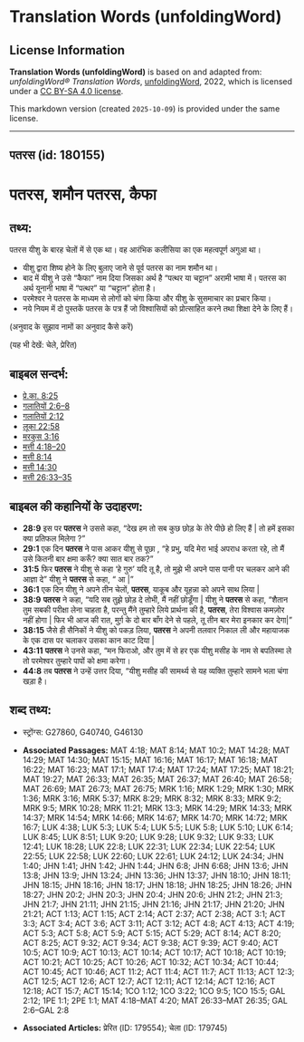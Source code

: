 # Translation Words (unfoldingWord)

## License Information

**Translation Words (unfoldingWord)** is based on and adapted from: _unfoldingWord® Translation Words_, [unfoldingWord](https://unfoldingword.org/utw), 2022, which is licensed under a [CC BY-SA 4.0 license](https://creativecommons.org/licenses/by-sa/4.0/legalcode.en).

This markdown version (created `2025-10-09`) is provided under the same license.



--------------------------------

## पतरस (id: 180155)

पतरस, शमौन पतरस, कैफा
=====================

तथ्य:
-----

पतरस यीशु के बारह चेलों में से एक था। वह आरंभिक कलीसिया का एक महत्वपूर्ण अगुआ था।

* यीशु द्वारा शिष्य होने के लिए बुलाए जाने से पूर्व पतरस का नाम शमौन था।
* बाद में यीशु ने उसे “कैफा” नाम दिया जिसका अर्थ है “पत्थर या चट्टान” अरामी भाषा में। पतरस का अर्थ यूनानी भाषा में “पत्थर” या “चट्टान” होता है।
* परमेश्वर ने पतरस के माध्यम से लोगों को चंगा किया और यीशु के सुसमाचार का प्रचार किया।
* नये नियम में दो पुस्तकें पतरस के पत्र हैं जो विश्वासियों को प्रोत्साहित करने तथा शिक्षा देने के लिए हैं।

(अनुवाद के सुझाव नामों का अनुवाद कैसे करें)

(यह भी देखें: चेले, प्रेरित)

बाइबल सन्दर्भ:
--------------

* [प्रे.का. 8:25](https://ref.ly/Acts8:25)
* [गलातियों 2:6–8](https://ref.ly/Gal2:6-Gal2:8)
* [गलातियों 2:12](https://ref.ly/Gal2:12)
* [लूका 22:58](https://ref.ly/Luke22:58)
* [मरकुस 3:16](https://ref.ly/Mark3:16)
* [मत्ती 4:18–20](https://ref.ly/Matt4:18-Matt4:20)
* [मत्ती 8:14](https://ref.ly/Matt8:14)
* [मत्ती 14:30](https://ref.ly/Matt14:30)
* [मत्ती 26:33–35](https://ref.ly/Matt26:33-Matt26:35)

बाइबल की कहानियों के उदाहरण:
----------------------------

* **28:9** इस पर **पतरस** ने उससे कहा, “देख हम तो सब कुछ छोड़ के तेरे पीछे हो लिए हैं \| तो हमें इसका क्या प्रतिफल मिलेगा ?”
* **29:1** एक दिन **पतरस** ने पास आकर यीशु से पूछा , “हे प्रभु, यदि मेरा भाई अपराध करता रहे, तो मैं उसे कितनी बार क्षमा करूँ? क्या सात बार तक?”
* **31:5** फिर **पतरस** ने यीशु से कहा ‘हे गुरु’ यदि तू है, तो मुझे भी अपने पास पानी पर चलकर आने की आज्ञा दे” यीशु ने **पतरस** से कहा, “ आ \|”
* **36:1** एक दिन यीशु ने अपने तीन चेलों, **पतरस**, याकूब और यूहन्ना को अपने साथ लिया \|
* **38:9** **पतरस** ने कहा, “यदि सब तुझे छोड़ दे तोभी, मैं नहीं छोडूँगा \| यीशु ने **पतरस** से कहा, “शैतान तुम सबकी परीक्षा लेना चाहता है, परन्तु मैंने तुम्हारे लिये प्रार्थना की है, **पतरस**, तेरा विश्वास कमज़ोर नहीं होगा \| फिर भी आज की रात, मुर्ग़ के दो बार बाँग देने से पहले, तू तीन बार मेरा इनकार कर देगा\|”
* **38:15** जैसे ही सैनिकों ने यीशु को पकड़ लिया, **पतरस** ने अपनी तलवार निकाल ली और महायाजक के एक दास पर चलाकर उसका कान काट दिया \|
* **43:11** **पतरस** ने उनसे कहा, “मन फिराओ, और तुम में से हर एक यीशु मसीह के नाम से बपतिस्मा ले तो परमेश्वर तुम्हारे पापों को क्षमा करेगा।
* **44:8** तब **पतरस** ने उन्हें उत्तर दिया, “यीशु मसीह की सामर्थ्य से यह व्यक्ति तुम्हारे सामने भला चंगा खड़ा है।

शब्द तथ्य:
----------

* स्ट्रोंग्स: G27860, G40740, G46130

* **Associated Passages:** MAT 4:18; MAT 8:14; MAT 10:2; MAT 14:28; MAT 14:29; MAT 14:30; MAT 15:15; MAT 16:16; MAT 16:17; MAT 16:18; MAT 16:22; MAT 16:23; MAT 17:1; MAT 17:4; MAT 17:24; MAT 17:25; MAT 18:21; MAT 19:27; MAT 26:33; MAT 26:35; MAT 26:37; MAT 26:40; MAT 26:58; MAT 26:69; MAT 26:73; MAT 26:75; MRK 1:16; MRK 1:29; MRK 1:30; MRK 1:36; MRK 3:16; MRK 5:37; MRK 8:29; MRK 8:32; MRK 8:33; MRK 9:2; MRK 9:5; MRK 10:28; MRK 11:21; MRK 13:3; MRK 14:29; MRK 14:33; MRK 14:37; MRK 14:54; MRK 14:66; MRK 14:67; MRK 14:70; MRK 14:72; MRK 16:7; LUK 4:38; LUK 5:3; LUK 5:4; LUK 5:5; LUK 5:8; LUK 5:10; LUK 6:14; LUK 8:45; LUK 8:51; LUK 9:20; LUK 9:28; LUK 9:32; LUK 9:33; LUK 12:41; LUK 18:28; LUK 22:8; LUK 22:31; LUK 22:34; LUK 22:54; LUK 22:55; LUK 22:58; LUK 22:60; LUK 22:61; LUK 24:12; LUK 24:34; JHN 1:40; JHN 1:41; JHN 1:42; JHN 1:44; JHN 6:8; JHN 6:68; JHN 13:6; JHN 13:8; JHN 13:9; JHN 13:24; JHN 13:36; JHN 13:37; JHN 18:10; JHN 18:11; JHN 18:15; JHN 18:16; JHN 18:17; JHN 18:18; JHN 18:25; JHN 18:26; JHN 18:27; JHN 20:2; JHN 20:3; JHN 20:4; JHN 20:6; JHN 21:2; JHN 21:3; JHN 21:7; JHN 21:11; JHN 21:15; JHN 21:16; JHN 21:17; JHN 21:20; JHN 21:21; ACT 1:13; ACT 1:15; ACT 2:14; ACT 2:37; ACT 2:38; ACT 3:1; ACT 3:3; ACT 3:4; ACT 3:6; ACT 3:11; ACT 3:12; ACT 4:8; ACT 4:13; ACT 4:19; ACT 5:3; ACT 5:8; ACT 5:9; ACT 5:15; ACT 5:29; ACT 8:14; ACT 8:20; ACT 8:25; ACT 9:32; ACT 9:34; ACT 9:38; ACT 9:39; ACT 9:40; ACT 10:5; ACT 10:9; ACT 10:13; ACT 10:14; ACT 10:17; ACT 10:18; ACT 10:19; ACT 10:21; ACT 10:25; ACT 10:26; ACT 10:32; ACT 10:34; ACT 10:44; ACT 10:45; ACT 10:46; ACT 11:2; ACT 11:4; ACT 11:7; ACT 11:13; ACT 12:3; ACT 12:5; ACT 12:6; ACT 12:7; ACT 12:11; ACT 12:14; ACT 12:16; ACT 12:18; ACT 15:7; ACT 15:14; 1CO 1:12; 1CO 3:22; 1CO 9:5; 1CO 15:5; GAL 2:12; 1PE 1:1; 2PE 1:1; MAT 4:18–MAT 4:20; MAT 26:33–MAT 26:35; GAL 2:6–GAL 2:8
* **Associated Articles:** प्रेरित (ID: 179554); चेला (ID: 179745)

